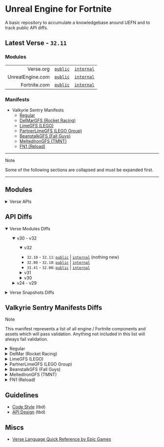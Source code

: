 # Unreal Engine for Fortnite

A basic repository to accumulate a knowledgebase around UEFN and to track public API diffs.

## Latest Verse - `32.11`

### Modules

| | | |
| -: | :-: | :-: |
| Verse.org | [`public`](https://github.com/kbfngg/uefn/blob/main/modules/Verse/Verse.digest.verse) | [`internal`](https://github.com/kbfngg/uefn/blob/main/modules/Verse/VerseInternal.digest.verse) |
| UnrealEngine.com | [`public`](https://github.com/kbfngg/uefn/blob/main/modules/UnrealEngine/UnrealEngine.digest.verse) | [`internal`](https://github.com/kbfngg/uefn/blob/main/modules/UnrealEngine/UnrealEngineInternal.digest.verse) |
| Fortnite.com | [`public`](https://github.com/kbfngg/uefn/blob/main/modules/Fortnite/Fortnite.digest.verse) | [`internal`](https://github.com/kbfngg/uefn/blob/main/modules/Fortnite/FortniteInternal.digest.verse) |

### Manifests

- Valkyrie Sentry Manifests
  - [Regular](https://github.com/kbfngg/uefn/blob/main/manifests/ValkyrieSentryManifest/ValkyrieSentryManifest.json)
  - [DelMarGFS (Rocket Racing)](https://github.com/kbfngg/uefn/blob/main/manifests/ValkyrieSentryManifest/ValkyrieSentryManifest-DelMarGFS.json)
  - [LimeGFS (LEGO)](https://github.com/kbfngg/uefn/blob/main/manifests/ValkyrieSentryManifest/ValkyrieSentryManifest-LimeGFS.json)
  - [PartnerLimeGFS (LEGO Group)](https://github.com/kbfngg/uefn/blob/main/manifests/ValkyrieSentryManifest/ValkyrieSentryManifest-PartnerLimeGFS.json)
  - [BeanstalkGFS (Fall Guys)](https://github.com/kbfngg/uefn/blob/main/manifests/ValkyrieSentryManifest/ValkyrieSentryManifest-BeanstalkGFS.json)
  - [MeltedIronGFS (TMNT)](https://github.com/kbfngg/uefn/blob/main/manifests/ValkyrieSentryManifest/ValkyrieSentryManifest-MeltedIronGFS.json)
  - [FN1 (Reload)](https://github.com/kbfngg/uefn/blob/main/manifests/ValkyrieSentryManifest/ValkyrieSentryManifest-FN1GFS.json)
    
******

> [!NOTE]
> Some of the following sections are collapsed and must be expanded first.

******

## Modules

<details>
<summary>Verse APIs</summary>

- [`32.11`](https://github.com/kbfngg/uefn/tree/game_v32.11/modules)
- [`32.10`](https://github.com/kbfngg/uefn/tree/game_v32.10/modules)
- [`32.00`](https://github.com/kbfngg/uefn/tree/game_v32.00/modules)
- [`31.41`](https://github.com/kbfngg/uefn/tree/game_v31.41/modules)
- [`31.40`](https://github.com/kbfngg/uefn/tree/game_v31.40/modules)
- [`31.30`](https://github.com/kbfngg/uefn/tree/game_v31.30/modules)
- [`31.20`](https://github.com/kbfngg/uefn/tree/game_v31.20/modules)
- [`31.10`](https://github.com/kbfngg/uefn/tree/game_v31.10/modules)
- [`31.00`](https://github.com/kbfngg/uefn/tree/game_v31.00/modules)
- [`30.40`](https://github.com/kbfngg/uefn/tree/game_v30.40/modules)
- [`30.30`](https://github.com/kbfngg/uefn/tree/game_v30.30/modules)
- [`30.20`](https://github.com/kbfngg/uefn/tree/game_v30.20/modules)
- [`30.10`](https://github.com/kbfngg/uefn/tree/game_v30.10/modules)
- [`30.00`](https://github.com/kbfngg/uefn/tree/game_v30.00/modules)
- [`29.40`](https://github.com/kbfngg/uefn/tree/game_v29.40/modules)
- [`29.30`](https://github.com/kbfngg/uefn/tree/game_v29.30/modules)
- [`29.20`](https://github.com/kbfngg/uefn/tree/game_v29.20/modules)
- [`29.10`](https://github.com/kbfngg/uefn/tree/game_v29.10/modules)
- [`29.01`](https://github.com/kbfngg/uefn/tree/game_v29.01/modules)
- [`29.00`](https://github.com/kbfngg/uefn/tree/game_v29.00/modules)
- [`28.30`](https://github.com/kbfngg/uefn/tree/game_v28.30/modules)
- [`28.20`](https://github.com/kbfngg/uefn/tree/game_v28.20/modules)
- [`28.10`](https://github.com/kbfngg/uefn/tree/game_v28.10/modules)
- [`28.01`](https://github.com/kbfngg/uefn/tree/game_v28.01/modules)
- [`28.00`](https://github.com/kbfngg/uefn/tree/game_v28.00/modules)
- [`27.11`](https://github.com/kbfngg/uefn/tree/game_v27.11/modules)
- [`27.10`](https://github.com/kbfngg/uefn/tree/game_v27.10/modules)
- [`27.00`](https://github.com/kbfngg/uefn/tree/game_v27.00/modules)
- [`26.30`](https://github.com/kbfngg/uefn/tree/game_v26.30/modules)
- [`26.20`](https://github.com/kbfngg/uefn/tree/game_v26.20/modules)
- [`26.10`](https://github.com/kbfngg/uefn/tree/game_v26.10/modules)
- [`26.00`](https://github.com/kbfngg/uefn/tree/game_v26.00/modules)
- [`25.30`](https://github.com/kbfngg/uefn/tree/game_v25.30/modules)
- [`25.20`](https://github.com/kbfngg/uefn/tree/game_v25.20/modules)
- [`25.11`](https://github.com/kbfngg/uefn/tree/game_v25.11/modules)
- [`25.10`](https://github.com/kbfngg/uefn/tree/game_v25.10/modules)
- [`25.00`](https://github.com/kbfngg/uefn/tree/game_v25.00/modules)
- [`24.40`](https://github.com/kbfngg/uefn/tree/game_v24.40/modules)
- [`24.30`](https://github.com/kbfngg/uefn/tree/game_v24.30/modules)
- [`24.20`](https://github.com/kbfngg/uefn/tree/version_3/modules)
- [`24.10`](https://github.com/kbfngg/uefn/tree/version_2/modules)
- [`24.01`](https://github.com/kbfngg/uefn/tree/version_1/modules)

</details>

## API Diffs

<details open>
<summary>Verse Modules Diffs</summary>

<ul>
<details open>
<summary>v30 - v32</summary>

<ul>
<details open>
<summary>v32</summary>

- `32.10` - `32.11`: [`public`](https://github.com/kbfngg/uefn/commit/8d44b39350354fa4d93c3bc555a4b6f1c8a5c61b) | [`internal`](https://github.com/kbfngg/uefn/commit/bdaffa4254369843dbebc47e2aee6f2e0536b4f9) (nothing new)
- `32.00` - `32.10`: [`public`](https://github.com/kbfngg/uefn/commit/a4505c82020e91212f13cdd7f84786928d0ddf3c) | [`internal`](https://github.com/kbfngg/uefn/commit/a23b59657c922fbefff37d158ceea1d14e74b453)
- `31.41` - `32.00`: [`public`](https://github.com/kbfngg/uefn/commit/6c9032a991a1c4ea63365020bce6fdd960f5852d) | [`internal`](https://github.com/kbfngg/uefn/commit/ef56c62df0237c2ac39f41ab43ff23634ab4f554)

</details>
  
<details>
<summary>v31</summary>

- `31.40` - `31.41`: [`public`](https://github.com/kbfngg/uefn/commit/f889d9def6c59c00051840b805aac669e116659c) | [`internal`](https://github.com/kbfngg/uefn/commit/08b395dc646901460516b919656cf6f60c0cff77) (nothing new)
- `31.30` - `31.40`: [`public`](https://github.com/kbfngg/uefn/commit/6400d4501d40c87a19d1c5c4193029c6a640136c) | [`internal`](https://github.com/kbfngg/uefn/commit/3467913e89e1e07e6a7fe34e5341f842664403f0) (nothing new)
- `31.20` - `31.30`: [`public`](https://github.com/kbfngg/uefn/commit/c7d02e8e5e610dda8f8bf90b8aa4b04b00121981) | [`internal`](https://github.com/kbfngg/uefn/commit/690e6e7f8f4c1377733766e5db84b27bdae4fd15)
- `31.10` - `31.20`: [`public`](https://github.com/kbfngg/uefn/commit/c9bbb89a4eb9f3c372664de706061635997f08af) | [`internal`](https://github.com/kbfngg/uefn/commit/f941e8376853a021d39149f54465917db8646160)
- `31.00` - `31.10`: [`public`](https://github.com/kbfngg/uefn/commit/6166a1813f18d4aa9b86057d870141b4905fb55e) | [`internal`](https://github.com/kbfngg/uefn/commit/e87f003ad92982b3e7579950f5030045b04361dd)
- `30.40` - `31.00`: [`public`](https://github.com/kbfngg/uefn/commit/2a45450342107e65226944eeea32f96766e28806) | [`internal`](https://github.com/kbfngg/uefn/commit/307ddd7a9d4ed64f421635fa286422fb254b924f)
</details>
  
<details>
<summary>v30</summary>
  
- `30.30` - `30.40`: [`public`](https://github.com/kbfngg/uefn/commit/d7d8eb23cdaf7387fa78a27b492cbd898f17b2d9) | [`internal`](https://github.com/kbfngg/uefn/commit/916aa5eaf8511a1a8b5f51c470d9f0649e8f4664)
- `30.20` - `30.30`: [`public`](https://github.com/kbfngg/uefn/commit/5245dfd16c00098f86406fad0e5976a26868e103) | [`internal`](https://github.com/kbfngg/uefn/commit/285b2405af377566c2e33dff769d61052cf2e191)
- `30.10` - `30.20`: [`public`](https://github.com/kbfngg/uefn/commit/b4ef0c1aa1c771dfb223a56a0d8abc02ccfc9569) | [`internal`](https://github.com/kbfngg/uefn/commit/beb9e8f283d38db8f4a3656587211c9b5849ad05)
- `30.00` - `30.10`: [`public`](https://github.com/kbfngg/uefn/commit/4e855c0712723c0494dce9062aefcd5c93c96d59) | [`internal`](https://github.com/kbfngg/uefn/commit/91846acd56e87bab95344197c0c136178817f455)
- `29.40` - `30.00`: [`public`](https://github.com/kbfngg/uefn/commit/fbf8a45d2e3d822015565a7cd603adefcc71df8f) | [`internal`](https://github.com/kbfngg/uefn/commit/f4891d40ca1776dd0dcc578e3be3ec91fea61318)
</details>

</ul>
</details>

<details>
<summary>v24 - v29</summary>

<ul>
<details>
<summary>v29</summary>
  
- `29.30` - `29.40`: [`public`](https://github.com/kbfngg/uefn/commit/2d96ee7c82828be7253edae7627fcd76c28d0fdc) | [`internal`](https://github.com/kbfngg/uefn/commit/3890b2027bebb0cba99f4e0b1d7eeed6a2b3f75d)
- `29.20` - `29.30`: [`public`](https://github.com/kbfngg/uefn/commit/8526a3cee491e0c0ab15670ebc75cade0e5ad464) | [`internal`](https://github.com/kbfngg/uefn/commit/191bc36dcd5498f993462be7def84a2369bfd242)
- `29.10` - `29.20`: [`public`](https://github.com/kbfngg/uefn/commit/8d47a5e9c8923c22d3ed914f09503d158d18e598) | [`internal`](https://github.com/kbfngg/uefn/commit/1fcf65ca2d13ad238bf1b4cf64fb6e36e735ece4)
- `29.01` - `29.10`: [`public`](https://github.com/kbfngg/uefn/commit/61ab54f9556cbeea90802a097938f32b663d3dd2) | [`internal`](https://github.com/kbfngg/uefn/commit/626eb5daf7db662feb87176539a0ebc0824dae4c)
- `29.00` - `29.01`: [`public`](https://github.com/kbfngg/uefn/commit/80cd71126239c000e6325e5eced21175b4b8df78) | [`internal`](https://github.com/kbfngg/uefn/commit/248cffda15774ed207584af553fea0668bcf0266)
- `28.30` - `29.00`: [`public`](https://github.com/kbfngg/uefn/commit/7343a0745a0945f1df31fb37827c232700268bfd) | [`internal`](https://github.com/kbfngg/uefn/commit/ef49d747b1b30fe882b0bbad824b1763fc296108)
</details>

<details>
<summary>v28</summary>

- `28.20` - `28.30`: [`public`](https://github.com/kbfngg/uefn/commit/1d333115b880fd3d30ea32d20aa5a61e5be23b2c)
- `28.10` - `28.20`: [`public`](https://github.com/kbfngg/uefn/commit/f18b44df4bfe519d45af9d36d26f6a6b111315bd)
- `28.01` - `28.10`: [`public`](https://github.com/kbfngg/uefn/commit/4a76a49ac04a4974d3487cb50846bc769b6e52a0)
- `28.00` - `28.01`: [`public`](https://github.com/kbfngg/uefn/commit/24e391418adb22d6a5f1829b9ae332d885ab9712) (nothing new)
- `27.11` - `28.00`: [`public`](https://github.com/kbfngg/uefn/commit/3b49dbd5815ac41130ec4645791c4090440e84cd)
</details>
<details>
<summary>v27</summary>
  
- `27.00` - `27.10`: [`public`](https://github.com/kbfngg/uefn/commit/24041496b294c725eb352c354650f128651daeea)
- `26.30` - `27.00`: [`public`](https://github.com/kbfngg/uefn/commit/1b60f95aba058478383f21c6c4eea1bc8db06aca)
</details>
<details>
<summary>v26</summary>
  
- `26.20` - `26.30`: [`public`](https://github.com/kbfngg/uefn/commit/ab7258e9743f5b85115e7fcd6ab4e899ecd6d364)
- `26.10` - `26.20`: [`public`](https://github.com/kbfngg/uefn/commit/2a7eb40ceb255a882217f0508f01d0f7e4ef9331)
- `26.00` - `26.10`: [`public`](https://github.com/kbfngg/uefn/commit/12df6e86ef674e2a30619087b27902e5474bf85b)
- `25.30` - `26.00`: [`public`](https://github.com/kbfngg/uefn/commit/367bf7cf21bdc8be9f004557b08ffbf2bcea5cb2)
</details>
<details>
<summary>v25</summary>
  
- `25.20` - `25.30`: [`public`](https://github.com/kbfngg/uefn/commit/7bd3adbb944c5ea4bba64ba5db999bd54c527232)
- `25.11` - `25.20`: [`public`](https://github.com/kbfngg/uefn/commit/21149abc4212b0f9c31108f26afd7a0a2bdef294)
- `25.10` - `25.11`: [`public`](https://github.com/kbfngg/uefn/commit/ac118b2dafd6ad406c2295d46b1136000930ab46)
- `25.00` - `25.10`: [`public`](https://github.com/kbfngg/uefn/commit/b7bd7d76d5f5cc430172954146e033a28cf54747)
- `24.40` - `25.00`: [`public`](https://github.com/kbfngg/uefn/commit/796cf13ba35fcf7ecd126f140f48f7e62503290f)
</details>
<details>
<summary>v24</summary>
  
- `24.30` - `24.40`: [`public`](https://github.com/kbfngg/uefn/commit/79dd3c4bf1ea1ccb6b860cf0941586cf1b53bbb0)
- `24.20` - `24.30`: [`public`](https://github.com/kbfngg/uefn/commit/c93a6918a36d61e4e03b306555e4ebe268773823)
- `24.10` - `24.20`: [`public`](https://github.com/kbfngg/uefn/commit/453d84fc6432a1180a3f28546cc3fc23a8625895)
- `24.01` - `24.10`: [`public`](https://github.com/kbfngg/uefn/commit/38b55ef332109f55d9cc50c463f267c167a4a311)

</details>
</ul> <!-- old modules indentation -->

</details> <!-- old modules details end -->
</ul> <!-- main indentation -->
</details>

<details>
<summary>Verse Snapshots Diffs</summary>

- `32.00` - `32.11` (nothing new)
- [`32.00` - `32.10`](https://github.com/kbfngg/uefn/commit/2781854d6f8604cebd580f5e561ea633ca78943c)
- [`31.41` - `32.00`](https://github.com/kbfngg/uefn/commit/b19014697428c45ffdb39edefeaaf0dce6a690fc)
- `31.40` - `31.41` (nothing new)
- `31.30` - `31.40` (nothing new)
- [`31.20` - `31.30`](https://github.com/kbfngg/uefn/commit/b9101b996824ed27a77863548c2af2e0f6c3f38c)
- [`31.10` - `31.20`](https://github.com/kbfngg/uefn/commit/55ed72870c382173aba6f45f4043bd5a32186903)
- [`31.00` - `31.10`](https://github.com/kbfngg/uefn/commit/eaccabcb50f68718f4cb176157aca59c72331939)
- [`30.40` - `31.00`](https://github.com/kbfngg/uefn/commit/65dd20c3cca7378f39c388988906419504318df9)
- [`30.30` - `30.40`](https://github.com/kbfngg/uefn/commit/141f259704605178dbaab3372fc585d77a5d15ad)
- [`30.20` - `30.30`](https://github.com/kbfngg/uefn/commit/7dfff75090e04deb55df292f004659107395dc81)
- [`30.10` - `30.20`](https://github.com/kbfngg/uefn/commit/11c5fffda6b77da3be550dd36440fdeb0a0ebfc7)
- [`30.00` - `30.10`](https://github.com/kbfngg/uefn/commit/bb50da7d43a13ce69f51657d3f5eee78cf1240d1)
- [`29.40` - `30.00`](https://github.com/kbfngg/uefn/commit/19bf81c65684b9c90f633bf9aa21d3eefe309ebc)
- [`29.30` - `29.40`](https://github.com/kbfngg/uefn/commit/7f37d658a97d8e280ef20411fdfba20b8f800e92)
- [`29.20` - `29.30`](https://github.com/kbfngg/uefn/commit/a0a18b97531b67cb11019c0442e92722b0dc1ce4)
- [`29.10` - `29.20`](https://github.com/kbfngg/uefn/commit/9131d329deab4fdb040f0fbbe0501f8418a37bce)
- [`29.01` - `29.10`](https://github.com/kbfngg/uefn/commit/b1fb447383d052dde1847b5123a6760cd3bb5e36)
- `29.00` - `29.01` (nothing new)
- [`28.30` - `29.00`](https://github.com/kbfngg/uefn/commit/947684c753174017373c47f9d9faf45d00c2b998)
- [`28.20` - `28.30`](https://github.com/kbfngg/uefn/commit/44a1387de6f43e8c726be2b3d717217b33b3a80d)
- [`28.10` - `28.20`](https://github.com/kbfngg/uefn/commit/ec11b66a63810cc6e5b8c3509f9b855c7c09f9b5)
- [`27.00` - `28.10`](https://github.com/kbfngg/uefn/commit/143b426b0c2de5a00c2233168ee2234ad86eb812) (hidden 💎)
- `26.30` - `27.00` (N/A)
- [`26.20` - `26.30`](https://github.com/kbfngg/uefn/commit/310c4255ad4e53bb6053f7c9a0d7647c56293703)
- [`26.10` - `26.20`](https://github.com/kbfngg/uefn/commit/5db07d5ee7635e381caf09a46eed44c2470b8aad)
- [`26.00` - `26.10`](https://github.com/kbfngg/uefn/commit/b45a2491f4a96a11d0381482de1d357cab818050)
- [`25.30` - `26.00`](https://github.com/kbfngg/uefn/commit/751c7b4e59453ee8f4e0401e82d4bc0c2252d2cc)
- [`25.20` - `25.30`](https://github.com/kbfngg/uefn/commit/e3286d80d3307bb8a21fab7abfbbb29b40b64c42)
- [`25.11` - `25.20`](https://github.com/kbfngg/uefn/commit/431fbad3603e52e7693f057a92ece1f090753431)
- `25.10` - `25.11` (nothing new)
- [`25.00` - `25.10`](https://github.com/kbfngg/uefn/commit/ec336031f82fa2e8e0f40157e465a8e7e889560b)
- [`24.40` - `25.00`](https://github.com/kbfngg/uefn/commit/f74ca7d46109876212bed295c364ab3388427758)
- [`24.30` - `24.40`](https://github.com/kbfngg/uefn/commit/ca8bf5fea7ff9a70c1b5c752164da403074d2aef)
- [`24.20` - `24.30`](https://github.com/kbfngg/uefn/commit/4ff0bd98f21e45ae1e16f8bbdd21ad03699c56e6)
  
</details>


## Valkyrie Sentry Manifests Diffs

> [!NOTE]
> This manifest represents a list of all engine / Fortnite components and assets which will pass validation. Anything not included in this list will always fail validation.

<details>
<summary>Regular</summary>

- [`32.10` - `32.11`](https://github.com/kbfngg/uefn/commit/222dae073c63aa5e7efaa253746f4163dcc5df97)
- [`32.00` - `32.10`](https://github.com/kbfngg/uefn/commit/6611a42ca5292f0f65b20df7944f69a2755d5a90)
- [`31.41` - `32.00`](https://github.com/kbfngg/uefn/commit/723ea9574e9ed4e2c884548d2241de7a0047f0ab)
- [`31.40` - `31.41`](https://github.com/kbfngg/uefn/commit/d1d1685ea8cfc18db7625357cbf881336695401b)
- [`31.30` - `31.40`](https://github.com/kbfngg/uefn/commit/34e8f541e5cef309b59e67cc909436c5fdb4f97b)
- [`31.20` - `31.30`](https://github.com/kbfngg/uefn/commit/1d73c490fcf07d8209bf83843b730230e2327967)
- [`31.10` - `31.20`](https://github.com/kbfngg/uefn/commit/5a0c2bbab1376c156f09599b36562330b1409718)
- [`31.00` - `31.10`](https://github.com/kbfngg/uefn/commit/272e2bff229e27e87b1ba24e7ed3e27625e05a8f)
- [`30.40` - `31.00`](https://github.com/kbfngg/uefn/commit/9c3b2bac00f4c7029ad371d14dcb6ad8b00e70e7)
- [`30.30` - `30.40`](https://github.com/kbfngg/uefn/commit/21c13bf55ed6cc8699352b13a82b3050a5ce45aa)
- [`30.20` - `30.30`](https://github.com/kbfngg/uefn/commit/d9ae48f959be5d67b81313e23ae685acbf960a79)
- [`30.10` - `30.20`](https://github.com/kbfngg/uefn/commit/30d5ab288e82fa5b840fcdad7a6d9a78bbb79fab)
- [`30.00` - `30.10`](https://github.com/kbfngg/uefn/commit/0ef398d86a633205eb645aa6341ca9c4331db98e)
- [`29.40` - `30.00`](https://github.com/kbfngg/uefn/commit/aa61aecc81d43a0d012aca2e6003604aa5d37154)
- [`29.30` - `29.40`](https://github.com/kbfngg/uefn/commit/4169c86fe694f726adf325f4ff2dba9aa278bfb8)
- [`29.20` - `29.30`](https://github.com/kbfngg/uefn/commit/c7bdfb4847b03d0fa860d3e45e59f50effe1635e)
- [`29.10` - `29.20`](https://github.com/kbfngg/uefn/commit/4c531afd25baeed338937c4782a6caab6e7c62ea)
- [`29.01` - `29.10`](https://github.com/kbfngg/uefn/commit/4d0d3b4672e77351c4d5b973c15ad317650a0c73)
- [`29.00` - `29.01`](https://github.com/kbfngg/uefn/commit/eb4a4ca10cd3c93fd5a5a89c6f104c8b8a69b3e1)
- [`28.30` - `29.00`](https://github.com/kbfngg/uefn/commit/f9efbfd9ce6635bc45459a0ccb0f10fdc09c0c83)
- [`28.20` - `28.30`](https://github.com/kbfngg/uefn/commit/e79d2a7374f920add9cfaba67af902a4cc8e0fa1)
- [`28.10` - `28.20`](https://github.com/kbfngg/uefn/commit/54ac239fe3a9c1b94f8dd53b0219aab4d59c1343)
- [`28.01` - `28.10`](https://github.com/kbfngg/uefn/commit/3660a44287bd92291d4ed5ef62861366f7413024)
- [`27.11` - `28.00`](https://github.com/kbfngg/uefn/commit/705d93d60b218f632c90411f3d055f7af2c1fcc9)
- [`27.10` - `27.11`](https://github.com/kbfngg/uefn/commit/eb17222a5371a6dc47d45b1d3c03190fe559331b)
- [`27.00` - `27.10`](https://github.com/kbfngg/uefn/commit/cd6a07a6e83480545fc9805d4a13d6124b104d7f)
- [`26.30` - `27.00`](https://github.com/kbfngg/uefn/commit/3e25e24e7bf4e7643e0f2068d4623262663ce714)
- [`26.20` - `26.30`](https://github.com/kbfngg/uefn/commit/8634c768572c12d9da7d87b78dae11067e1eace3)
- [`26.10` - `26.20`](https://github.com/kbfngg/uefn/commit/766c2139951e9b4b90e49013282d6b0233f32747)
- [`26.00` - `26.10`](https://github.com/kbfngg/uefn/commit/1efb692278c6936226f348bbd348d885c6457457)
- [`25.30` - `26.00`](https://github.com/kbfngg/uefn/commit/3650cae14f56547490e6312faaa7d9838455f1d1)
- [`25.20` - `25.30`](https://github.com/kbfngg/uefn/commit/9aa2794786be80c2bc213e67eb94583cc7672a39)
- [`25.11` - `25.20`](https://github.com/kbfngg/uefn/commit/e997f26e7219701a50c1eab98246e1442e85da73)
- [`25.10` - `25.11`](https://github.com/kbfngg/uefn/commit/6bbd7da9ea2539a6a43f8f0d0f8dd5edaa285142)
- [`25.00` - `25.10`](https://github.com/kbfngg/uefn/commit/f35856b734a9bb2b3df3d18f116321cb36e6daee)
- [`24.40` - `25.00`](https://github.com/kbfngg/uefn/commit/7fd618557049d7840f22aa65879ccae3335d4b22)
- [`24.30` - `24.40`](https://github.com/kbfngg/uefn/commit/6ad03a7fd3ba2151417461741db7e8eef9d37a0d)
- [`24.20` - `24.30`](https://github.com/kbfngg/uefn/commit/e55fcfcc4363a015ee27a75b518dfe43cc53c4eb)
- [`24.10` - `24.20`](https://github.com/kbfngg/uefn/commit/2a492c1c9b28636d8cb5974bacfd56f8f317a7ba)
- [`24.01` - `24.10`](https://github.com/kbfngg/uefn/commit/c035171b0ae9322885dbb0a5e5d627573e1c2a63)

</details>

<details>
<summary>DelMar (Rocket Racing)</summary>

- [`32.10` - `32.11`](https://github.com/kbfngg/uefn/commit/28eaf820419c705e42a1e70bce3c3d99141af351)
- [`32.00` - `32.10`](https://github.com/kbfngg/uefn/commit/cc5a3db4941d1e7af9fb92f5e1eb571bf5574ba7)
- [`31.41` - `32.00`](https://github.com/kbfngg/uefn/commit/027a7e6788eb3babb148b9442a1079965de8b92f)
- `31.40` - `31.41` (nothing new)
- [`31.30` - `31.40`](https://github.com/kbfngg/uefn/commit/999fda448c4ecd8d62dee568c2a64adfecdab7db)
- [`31.20` - `31.30`](https://github.com/kbfngg/uefn/commit/a8e8a62ed725848b12293a0f28d8fdd180ee4537)
- [`31.10` - `31.20`](https://github.com/kbfngg/uefn/commit/dbbce35553a22c2b839ba85b9a602ffb62d8bead)
- [`31.00` - `31.10`](https://github.com/kbfngg/uefn/commit/4db110093c274805670f1baa99b8f64edd2ab73d)
- [`30.40` - `31.00`](https://github.com/kbfngg/uefn/commit/5ce6b8a2a65267ea4886efa1a3fa465a05b28f7f)
- [`30.30` - `30.40`](https://github.com/kbfngg/uefn/commit/23534f0e61000b8aab3cf8a8d76311819616a5a4)
- [`30.20` - `30.30`](https://github.com/kbfngg/uefn/commit/7f501aca6c34e6e572a82ad007fdaefa501063f8)
- [`30.10` - `30.20`](https://github.com/kbfngg/uefn/commit/f7edb4bb482a476a17156f0c5c95fe2881417fb6)
- [`30.00` - `30.10`](https://github.com/kbfngg/uefn/commit/74a92c566dfbe29ffa58c3b52e8df4606eed3df5)
- [`29.40` - `30.00`](https://github.com/kbfngg/uefn/commit/7802baa107496a362748514481c91d58c27b714c)
- [`29.30` - `29.40`](https://github.com/kbfngg/uefn/commit/ee7f1ec72953da690b7c45860e4ff44a497148d4)
- [`29.20` - `29.30`](https://github.com/kbfngg/uefn/commit/70aa5a5656e5359e7c3d93dd42d59ebcc707bb20)
- [`29.10` - `29.20`](https://github.com/kbfngg/uefn/commit/30a617bb50f825a212380fb9602d9d2b099caacf)
- [`29.01` - `29.10`](https://github.com/kbfngg/uefn/commit/5390899270e7362555d4a175065006a4867d978f)
  
</details>

<details>
<summary>LimeGFS (LEGO)</summary>

- `32.10` - `32.11` (nothing new)
- [`32.00` - `32.10`](https://github.com/kbfngg/uefn/commit/074ffa2d29cc9dd145e4353c9d604b4e3975cf1f)
- [`31.41` - `32.00`](https://github.com/kbfngg/uefn/commit/3720552146e8ec8a3d29a4595b3750e05de79550)
- `31.40` - `31.41` (nothing new)
- [`31.30` - `31.40`](https://github.com/kbfngg/uefn/commit/e32e4fc4ed266e272eede430242bcab48c49ba7e)
- [`31.20` - `31.30`](https://github.com/kbfngg/uefn/commit/c4e8e2347249c825dbcaef3cd1c5ba871185240d)
- [`31.10` - `31.20`](https://github.com/kbfngg/uefn/commit/c5048d3e04ef071f0348055b4d15381adcc32222)
- [`31.00` - `31.10`](https://github.com/kbfngg/uefn/commit/928170cfe3bbf2fc8a9d24a9daf9366600878c0d)
- [`30.40` - `31.00`](https://github.com/kbfngg/uefn/commit/7a79072827142bca773bce2e9f1969d260aee656)
- [`30.30` - `30.40`](https://github.com/kbfngg/uefn/commit/4ba93ed5a26e8c81e08496677b19b2a2c73b7fd7)
- [`30.20` - `30.30`](https://github.com/kbfngg/uefn/commit/202d5764f115652f1ad3f6987dfa84d7da3867e5)
- [`30.10` - `30.20`](https://github.com/kbfngg/uefn/commit/d8f85e935cb84e08d8e70e6c442a7c51f88f285b)
- [`30.00` - `30.10`](https://github.com/kbfngg/uefn/commit/2bff71c992a80e4177719fe97169e07711de58fa)
- [`29.40` - `30.00`](https://github.com/kbfngg/uefn/commit/0579b14eb25763c0371622fa844b4c73930c6992)
- [`29.30` - `29.40`](https://github.com/kbfngg/uefn/commit/8afbf5d78947bd0f11915542628ecc5811c3e89e)
- [`29.20` - `29.30`](https://github.com/kbfngg/uefn/commit/90708011f03d6066ef7d3af30815920500358cc7)
- [`29.10` - `29.20`](https://github.com/kbfngg/uefn/commit/0da69d7cd50bad6c4b17a611dc0f93a05ac1eea0)
- [`29.01` - `29.10`](https://github.com/kbfngg/uefn/commit/4a561005fb23f300b4ea82d933b9f2288ad09dfd)
  
</details>

<details>
<summary>PartnerLimeGFS (LEGO Group)</summary>

- [`32.10` - `32.11`](https://github.com/kbfngg/uefn/commit/61004ee6f99a1a1495a1d934be9bda33937d8282)
- [`32.00` - `32.10`](https://github.com/kbfngg/uefn/commit/5a1c7c3f8786ea8c861c0e4fb1c0467df106111a)
- [`31.41` - `32.00`](https://github.com/kbfngg/uefn/commit/6e4633e8a2bb38c1ca265c06225567762f9a2720)
- [`31.40` - `31.41`](https://github.com/kbfngg/uefn/commit/66a84682f8898d8e05246460c50c7d0e014c5bfe)
- [`31.30` - `31.40`](https://github.com/kbfngg/uefn/commit/4724d4eea2a18a748615a3045aa19f3300c0389f)
- [`31.20` - `31.30`](https://github.com/kbfngg/uefn/commit/c702ef6088ea00ed36e303c0b398c5a003aa505f)
- [`31.10` - `31.20`](https://github.com/kbfngg/uefn/commit/c28c18791130cb1eef0b42ee6d5411c5a9c2bdf9)
- [`31.00` - `31.10`](https://github.com/kbfngg/uefn/commit/25837532c442b691c76ba962300942c27a0846c5)
- [`30.40` - `31.00`](https://github.com/kbfngg/uefn/commit/2b151dc393ec663a369fce0eef9bbcf01e90ac34)
- [`30.30` - `30.40`](https://github.com/kbfngg/uefn/commit/6a0db6875619d952e1ecac18b39368ae5bd2c9ea)
- [`30.20` - `30.30`](https://github.com/kbfngg/uefn/commit/f3ab8ab1a7340ff911d9cc05ada07071feb67f31)
- [`30.10` - `30.20`](https://github.com/kbfngg/uefn/commit/5308728cbacc4d9b97ce922de21edd499b52dd97)
- [`30.00` - `30.10`](https://github.com/kbfngg/uefn/commit/1c034c11959f2f6ada3c3116283195fd0323387d)
- [`29.40` - `30.00`](https://github.com/kbfngg/uefn/commit/de33c7ac2b48ad7f3badbd1143b86c7b8f404d0d)
- [`29.30` - `29.40`](https://github.com/kbfngg/uefn/commit/be40594ebe4a694e4c506bf98bad2457df80e28b)
- [`29.20` - `29.30`](https://github.com/kbfngg/uefn/commit/841b596af5296c6e057e106077db9f632e1fd9d5)
- [`29.10` - `29.20`](https://github.com/kbfngg/uefn/commit/b50cc508cbe196b3ef34b398ecac247b9883a4da)
- [`29.01` - `29.10`](https://github.com/kbfngg/uefn/commit/849a1af97724052a3925b8502cdb8ab5b62a4e4f)
  
</details>

<details>
<summary>BeanstalkGFS (Fall Guys)</summary>

- [`32.10` - `32.11`](https://github.com/kbfngg/uefn/commit/e472298155e9524f6147fc6fc526f51c0eb86f80)
- [`32.00` - `32.10`](https://github.com/kbfngg/uefn/commit/b812e8856ef8809ea1a1f000312b9c69b1b87ba5)
- [`31.41` - `32.00`](https://github.com/kbfngg/uefn/commit/7f6731aa76f05bceccca9eb5054518a7a3060bc0)
- `31.40` - `31.41` (nothing new)
- [`31.30` - `31.40`](https://github.com/kbfngg/uefn/commit/dad7d0e737b127dbef712ff1d2bada2b0e35f8bb)
- [`31.20` - `31.30`](https://github.com/kbfngg/uefn/commit/a6c86fd68978a81bc5a090a921eb8db385bca309)
- [`31.10` - `31.20`](https://github.com/kbfngg/uefn/commit/5fc2d836b9f1ca0c558678853031841469cc6c42)
- [`31.00` - `31.10`](https://github.com/kbfngg/uefn/commit/9c5e445c753599ebb27e42791cd9fc5aea88c8de)
- [`30.40` - `31.00`](https://github.com/kbfngg/uefn/commit/f185ea2bcc4795f40513a2a16049689844d11c5e)
- [`30.30` - `30.40`](https://github.com/kbfngg/uefn/commit/34a7ab5b16cafa83fefa13f31fabf322388abb1b)
  
</details>

<details>
<summary>MeltedIronGFS (TMNT)</summary>

- [`32.10` - `32.11`](https://github.com/kbfngg/uefn/commit/e8384a6758ac3350fd7f8807263379144f854a40)
- [`32.00` - `32.10`](https://github.com/kbfngg/uefn/commit/494b124db8c7cf8e1569780496e2a464eb4068e4)
- [`31.41` - `32.00`](https://github.com/kbfngg/uefn/commit/e6a56c94e0cd56422e77ef678945cfea47de61b9)
- [`31.40` - `31.41`](https://github.com/kbfngg/uefn/commit/6b3de6534b2b264ee2252502fdc4e67925366a83)
- [`31.30` - `31.40`](https://github.com/kbfngg/uefn/commit/946f3fb27f746594087614c94b6489c46354cf55)
  
</details>

<details>
<summary>FN1 (Reload)</summary>

- [`32.10` - `32.11`](https://github.com/kbfngg/uefn/commit/5bba18a52bfd1451ba93a60bcdc80f1c09a400cb)
- [`32.00` - `32.10`](https://github.com/kbfngg/uefn/commit/ff6b204114d3952a182cb2d2d64f8d86fcfe78c3)
- [`31.41` - `32.00`](https://github.com/kbfngg/uefn/commit/6362cfa8c79a95974ef9a2ff2876e425be31aeaf)
- [`31.40` - `31.41`](https://github.com/kbfngg/uefn/commit/449b30bd5b86a97d4f0e4e019475b76b0dd56c5b)
  
</details>

## Guidelines

- [Code Style](https://github.com/kbfngg/uefn/blob/main/guidelines/code_style.md) (tbd)
- [API Design](https://github.com/kbfngg/uefn/blob/main/guidelines/api_design.md) (tbd)

## Miscs

- [Verse Language Quick Reference by Epic Games](https://dev.epicgames.com/documentation/en-us/uefn/verse-language-quick-reference)
